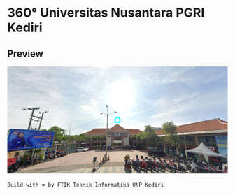 # 360&deg; Universitas Nusantara PGRI Kediri

## Preview

![image-gallery-preview](./preview.png)

```
Build with ❤️ by FTIK Teknik Informatika UNP Kediri
```
